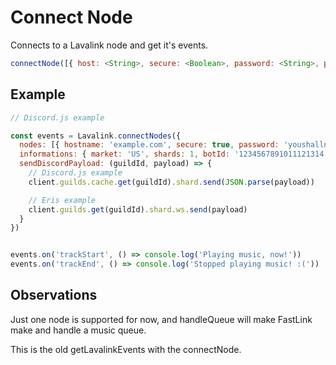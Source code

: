 # Connect Node

  Connects to a Lavalink node and get it's events.

  ```js
  connectNode([{ host: <String>, secure: <Boolean>, password: <String>, port: <Int or boolean> }], { market: <String>, shards: <Int>, botId: <PRIu64 or String>, handleQueue: <Boolean> }, <Function>)
  ```

## Example

  ```js
  // Discord.js example

  const events = Lavalink.connectNodes({
    nodes: [{ hostname: 'example.com', secure: true, password: 'youshallnotpass', port: undefined }], 
    informations: { market: 'US', shards: 1, botId: '1234567891011121314', autoQueue: true }, 
    sendDiscordPayload: (guildId, payload) => {
      // Discord.js example
      client.guilds.cache.get(guildId).shard.send(JSON.parse(payload))

      // Eris example
      client.guilds.get(guildId).shard.ws.send(payload)
    }
  })
  
  
  events.on('trackStart', () => console.log('Playing music, now!'))
  events.on('trackEnd', () => console.log('Stopped playing music! :('))
  ```
  
## Observations

  Just one node is supported for now, and handleQueue will make FastLink make and handle a music queue.
  
  This is the old getLavalinkEvents with the connectNode.
